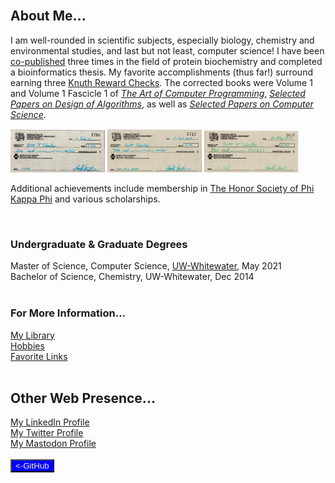 <body>
<br>
<h2>About Me...</h2>
<p>I am well-rounded in scientific subjects, especially biology, chemistry and environmental studies, and last but not least, computer science!
I have been <a href="pubs.html">co-published</a> three times in the field of protein biochemistry and completed a bioinformatics thesis.
My favorite accomplishments (thus far!) surround earning three <a href="https://en.wikipedia.org/wiki/Knuth_reward_check">Knuth Reward Checks</a>. The corrected books were Volume 1 and Volume 1 Fascicle 1 of <i><a href="https://www-cs-faculty.stanford.edu/~knuth/taocp.html">The Art of Computer Programming</a></i>, <i><a href="https://www-cs-faculty.stanford.edu/~knuth/da.html">Selected Papers on Design of Algorithms</a></i>, as well as <i><a href="https://www-cs-faculty.stanford.edu/~knuth/cs.html">Selected Papers on Computer Science</a></i>.</p>
<div style="float:center">
<img src="Check3.jpg" width="30%">&nbsp;<img src="Check2.jpg" width="30%">&nbsp;<img src="Check1.jpg" width="30%">
 </div>
<p>Additional achievements include membership in <a href="https://www.phikappaphi.org/">The Honor Society of Phi Kappa Phi</a> and various scholarships.</p><br>

<h3>Undergraduate &amp; Graduate Degrees</h3> 
Master of Science, Computer Science, <a href="https://www.uww.edu/">UW-Whitewater</a>, May 2021<br>
Bachelor of Science, Chemistry, UW-Whitewater, Dec 2014<br>

<br>
<h3>For More Information...</h3> 
<a href="knuthkorner.html">My Library</a><br>
 <a href="hobbies.html">Hobbies</a><br>
<a href="favlinks.html">Favorite Links</a><br>
<br>
<h2>Other Web Presence...</h2>
<a href="https://www.linkedin.com/in/yeshuaah1">My LinkedIn Profile</a><br>
<a href="https://twitter.com/yeshuaah1">My Twitter Profile</a><br>
<a rel="me" href="https://noc.social/@sschoellerSTEM">My Mastodon Profile</a><br>
<br>
<form action="https://github.com/sschoellerSTEM">
<button type="submit" style="background-color:#0000ff;color:whitesmoke">&lt;-GitHub</button>
</form>
</body>
